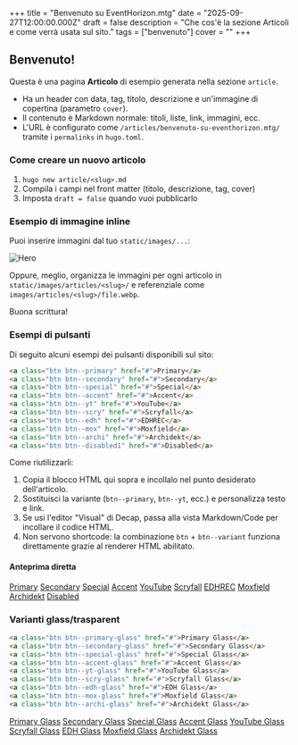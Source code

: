 ﻿+++
title = "Benvenuto su EventHorizon.mtg"
date = "2025-09-27T12:00:00.000Z"
draft = false
description = "Che cos'è la sezione Articoli e come verrà usata sul sito."
tags = ["benvenuto"]
cover = ""
+++
## Benvenuto!

Questa è una pagina **Articolo** di esempio generata nella sezione `article`.

* Ha un header con data, tag, titolo, descrizione e un'immagine di copertina (parametro `cover`).
* Il contenuto è Markdown normale: titoli, liste, link, immagini, ecc.
* L'URL è configurato come `/articles/benvenuto-su-eventhorizon.mtg/` tramite i `permalinks` in `hugo.toml`.

### Come creare un nuovo articolo

1. `hugo new article/<slug>.md`
2. Compila i campi nel front matter (titolo, descrizione, tag, cover)
3. Imposta `draft = false` quando vuoi pubblicarlo

### Esempio di immagine inline

Puoi inserire immagini dal tuo `static/images/...`:

![Hero]()

Oppure, meglio, organizza le immagini per ogni articolo in `static/images/articles/<slug>/` e referenziale come `images/articles/<slug>/file.webp`.

Buona scrittura!

### Esempi di pulsanti

Di seguito alcuni esempi dei pulsanti disponibili sul sito:

```html
<a class="btn btn--primary" href="#">Primary</a>
<a class="btn btn--secondary" href="#">Secondary</a>
<a class="btn btn--special" href="#">Special</a>
<a class="btn btn--accent" href="#">Accent</a>
<a class="btn btn--yt" href="#">YouTube</a>
<a class="btn btn--scry" href="#">Scryfall</a>
<a class="btn btn--edh" href="#">EDHREC</a>
<a class="btn btn--mox" href="#">Moxfield</a>
<a class="btn btn--archi" href="#">Archidekt</a>
<a class="btn btn--disabled1" href="#">Disabled</a>
```

Come riutilizzarli:

1. Copia il blocco HTML qui sopra e incollalo nel punto desiderato dell'articolo.
2. Sostituisci la variante (`btn--primary`, `btn--yt`, ecc.) e personalizza testo e link.
3. Se usi l'editor "Visual" di Decap, passa alla vista Markdown/Code per incollare il codice HTML.
4. Non servono shortcode: la combinazione `btn` + `btn--variant` funziona direttamente grazie al renderer HTML abilitato.

#### Anteprima diretta

<div class="article-button-demo">
  <a class="btn btn--primary" href="#">Primary</a>
  <a class="btn btn--secondary" href="#">Secondary</a>
  <a class="btn btn--special" href="#">Special</a>
  <a class="btn btn--accent" href="#">Accent</a>
  <a class="btn btn--yt" href="#">YouTube</a>
  <a class="btn btn--scry" href="#">Scryfall</a>
  <a class="btn btn--edh" href="#">EDHREC</a>
  <a class="btn btn--mox" href="#">Moxfield</a>
  <a class="btn btn--archi" href="#">Archidekt</a>
  <a class="btn btn--disabled1" href="#">Disabled</a>
</div>

### Varianti glass/trasparent

```html
<a class="btn btn--primary-glass" href="#">Primary Glass</a>
<a class="btn btn--secondary-glass" href="#">Secondary Glass</a>
<a class="btn btn--special-glass" href="#">Special Glass</a>
<a class="btn btn--accent-glass" href="#">Accent Glass</a>
<a class="btn btn--yt-glass" href="#">YouTube Glass</a>
<a class="btn btn--scry-glass" href="#">Scryfall Glass</a>
<a class="btn btn--edh-glass" href="#">EDH Glass</a>
<a class="btn btn--mox-glass" href="#">Moxfield Glass</a>
<a class="btn btn--archi-glass" href="#">Archidekt Glass</a>
```

<div class="article-button-demo">
  <a class="btn btn--primary-glass" href="#">Primary Glass</a>
  <a class="btn btn--secondary-glass" href="#">Secondary Glass</a>
  <a class="btn btn--special-glass" href="#">Special Glass</a>
  <a class="btn btn--accent-glass" href="#">Accent Glass</a>
  <a class="btn btn--yt-glass" href="#">YouTube Glass</a>
  <a class="btn btn--scry-glass" href="#">Scryfall Glass</a>
  <a class="btn btn--edh-glass" href="#">EDH Glass</a>
  <a class="btn btn--mox-glass" href="#">Moxfield Glass</a>
  <a class="btn btn--archi-glass" href="#">Archidekt Glass</a>
</div>
